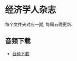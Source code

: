 # 经济学人杂志

每个文件夹对应一期, 每周五晚更新.


## 音频下载

* [音频下载](https://github.com/hehonghui/awesome-english-ebooks/wiki/te-audios-2024)
